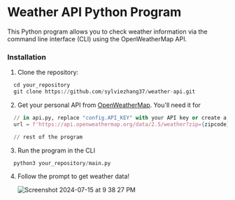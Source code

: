# Weather API Python Program
This Python program allows you to check weather information via the command line interface (CLI) using the OpenWeatherMap API.

### Installation
1. Clone the repository:
  ```python
    cd your_repository 
    git clone https://github.com/sylviezhang37/weather-api.git
  ```
  
2. Get your personal API from [OpenWeatherMap](https://openweathermap.org/api). You'll need it for
  ```python
    // in api.py, replace "config.API_KEY" with your API key or create a config.py to store it securely.
    url = f'https://api.openweathermap.org/data/2.5/weather?zip={zipcode},{country}&appid={config.API_KEY}&mode=xml'

    // rest of the program
  ```
  
3. Run the program in the CLI
  ```python
    python3 your_repository/main.py
  ```

4. Follow the prompt to get weather data!

   ![Screenshot 2024-07-15 at 9 38 27 PM](https://github.com/user-attachments/assets/23905046-7752-4c61-8312-0641ccf02e4d)

